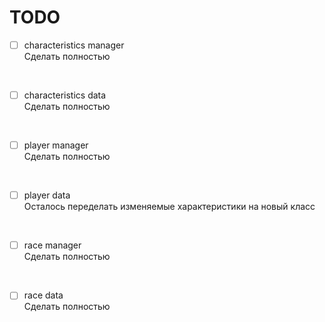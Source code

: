 # TODO
- [ ] characteristics manager<br>
Сделать полностью 
<br>

- [ ] characteristics data<br>
Сделать полностью 
<br>

- [ ] player manager<br>
Сделать полностью
<br>

- [ ] player data<br>
Осталось переделать изменяемые характеристики на новый класс
<br>

- [ ] race manager<br>
Сделать полностью 
<br>

- [ ] race data<br>
Сделать полностью
<br>